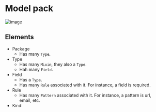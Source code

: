 #  Model pack 

![image](https://trello-attachments.s3.amazonaws.com/5f3d3a2e4ce4a86f2de41eae/5f4be3c01cdc977935811c94/c6d92a4e511f1562b2a3975b99d2d833/model-pack.png)

## Elements

* Package
    * Has many `Type`.
* Type
    * Has many `Mixin`, they also a `Type`.
    * Hah many `Field`.
* Field
    * Has a `Type`.
    * Has many `Rule` associated with it. For instance, a field is required.
* Rule
    * Has many `Pattern` associated with it. For instance, a pattern is url, email, etc.    
* Kind
